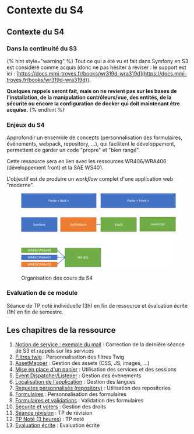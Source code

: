 # Contexte du S4

## Contexte du S4

### Dans la continuité du S3

{% hint style="warning" %}
Tout ce qui a été vu et fait dans Symfony en S3 est considéré comme acquis (donc ne pas hésiter à réviser : le support est ici : [https://docs.mmi-troyes.fr/books/wr319d-wra319d](https://docs.mmi-troyes.fr/books/wr319d-wra319d)).

**Quelques rappels seront fait, mais on ne revient pas sur les bases de l'installation, de la manipulation contrôleurs/vue, des entités, de la sécurité ou encore la configuration de docker qui doit maintenant être acquise.**
{% endhint %}

### Enjeux du S4

Approfondir un ensemble de concepts (personnalisation des formulaires, événements, webpack, repository, ...), qui facilitent le développement, permettent de garder un code "propre" et "bien rangé".

Cette ressource sera en lien avec les ressources WR406/WRA406 (développement front) et la SAE WS401.

L'objectif est de produire un _workflow_ complet d'une application web "moderne".

<figure><img src="../.gitbook/assets/schema-S4 (2).png" alt=""><figcaption><p>Organisation des cours du S4</p></figcaption></figure>

### Evaluation de ce module

Séance de TP noté individuelle (3h) en fin de ressource et évaluation écrite (1h) en fin de semestre.

## Les chapitres de la ressource

1. [Notion de service : exemple du mail](seance-1-notion-de-service-exemple-du-mail.md) : Correction de la dernière séance de S3 et rappels sur les services
2. [Filtres twig](seance-2-filtres-twig.md) : Personnalisation des filtres Twig
3. [AssetMapper](seance-3-asset-mapper.md) : Gestion des assets (CSS, JS, images, ...)
4. [Mise en place d'un panier](seance-4-panier.md) : Utilisation des services et des sessions
5. [Event Dispatcher/Listener](seance-5-events.md) : Gestion des événements
6. [Localisation de l'application](seance-6-localisation.md) : Gestion des langues
7. [Requetes personnalisés (repository)](seance-7-repository-et-requetes.md) : Utilisation des repositories
8. [Formulaires](seance-8-formulaires.md) : Personnalisation des formulaires
9. [Formulaires et validations](seance-9-validation-form-event.md) : Validation des formulaires
10. [Sécurité et voters](seance-10-voters.md) : Gestion des droits
11. [Séance révision](seance-11-revisions.md) : TP de révision
12. [TP Noté (3 heures)](seance-12-13-tp-note.md) : TP noté
13. [Evaluation écrite](seance-14-evaluation.md) : Evaluation écrite
